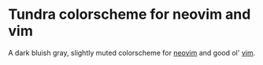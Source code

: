 # Tundra colorscheme for neovim and vim

A dark bluish gray, slightly muted colorscheme for
[neovim](https://www.neovim.io) and good ol' [vim](https://www.vim.org).
